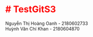 <h1 style="color: red"># TestGitS3</h1>
Nguyễn Thị Hoàng Oanh - 2180602733 <br/>
Huỳnh Văn Chí Khan - 2180604870
